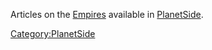 Articles on the [Empires](/Empire "wikilink") available in
[PlanetSide](/PlanetSide "wikilink").

[Category:PlanetSide](/Category:PlanetSide "wikilink")
